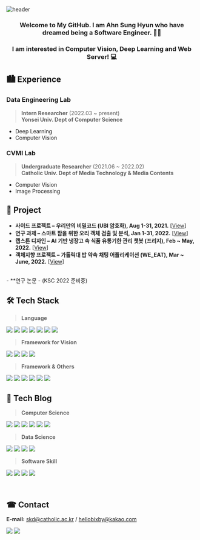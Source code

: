 ![header](https://capsule-render.vercel.app/api?type=waving&color=8CA6DB&height=300&section=header&text=SkiddieAhn&fontSize=70)
<h3 align="center">Welcome to My GitHub. I am Ahn Sung Hyun  who have dreamed being a Software Engineer. 👨‍💻</h3>
<h3 align="center">I am interested in Computer Vision, Deep Learning and Web Server! 💻 </h3>

## 🏙 Experience
### Data Engineering Lab 
> **Intern Researcher** (2022.03 ~ present)   
> **Yonsei Univ. Dept of Computer Science**
- Deep Learning
- Computer Vision 

### CVMI Lab 
> **Undergraduate Researcher** (2021.06 ~ 2022.02)   
> **Catholic Univ. Dept of Media Technology & Media Contents**
- Computer Vision 
- Image Processing

## 📜 Project
- **사이드 프로젝트 – 우리만의 비밀코드 (UBI 암호화), Aug 1-31, 2021.** [[View](https://shacoding.com/2021/12/20/%ec%9a%b0%eb%a6%ac%eb%a7%8c%ec%9d%98-%eb%b9%84%eb%b0%80%ec%bd%94%eb%93%9c-ubi-%ec%95%94%ed%98%b8%ed%99%94/)]
- **연구 과제 – 스마트 팜을 위한 오리 객체 검출 및 분석, Jan 1-31, 2022.** [[View](https://shacoding.com/2022/02/07/%ec%97%b0%ea%b5%ac-%ea%b3%bc%ec%a0%9c-duck-farm-604-project/)]
- **캡스톤 디자인 – AI 기반 냉장고 속 식품 유통기한 관리 챗봇 (프리지), Feb ~ May, 2022.**  [[View](https://shacoding.com/2022/06/05/ai-%ea%b8%b0%eb%b0%98-%eb%83%89%ec%9e%a5%ea%b3%a0-%ec%9c%a0%ed%86%b5%ea%b8%b0%ed%95%9c-%ea%b4%80%eb%a6%ac-%ec%b1%97%eb%b4%87-%ec%ba%a1%ec%8a%a4%ed%86%a4-%ed%94%84%eb%a1%9c%ec%a0%9d%ed%8a%b8/)]
- **객체지향 프로젝트 – 가톨릭대 밥 약속 채팅 어플리케이션 (WE_EAT), Mar ~ June, 2022.** [[View](https://shacoding.com/2022/06/14/%ea%b0%80%ed%86%a8%eb%a6%ad%eb%8c%80-%eb%b0%a5-%ec%95%bd%ec%86%8d-%ec%b1%84%ed%8c%85-%ec%95%b1-%ea%b0%9d%ec%b2%b4%ec%a7%80%ed%96%a5-%ed%94%84%eb%a1%9c%ec%a0%9d%ed%8a%b8/)]
<br/>
- **연구 논문 - (KSC 2022 준비중)

## 🛠 Tech Stack
> **Language**
<p>
<img src="https://img.shields.io/badge/C-A8B9CC?style=flat-square&logo=C&logoColor=white" />
<img src="https://img.shields.io/badge/C++-00599c?style=flat-square&logo=c%2B%2B&&logoColor=white" />
<img src="https://img.shields.io/badge/Java-007396?style=flat-square&logo=java&logoColor=white" />
<img src="https://img.shields.io/badge/Python-3776AB?style=flat-square&logo=python&logoColor=white" />
<img src="https://img.shields.io/badge/R-276DC3?style=flat-square&logo=r&logoColor=white" />
<img src="https://img.shields.io/badge/Node.js-339933?style=flat-square&logo=Node.js&logoColor=white" />
<img src="https://img.shields.io/badge/Kotlin-7F52FF?style=flat-square&logo=kotlin&logoColor=white" />
</p>

> **Framework for Vision**
<p>
<img src="https://img.shields.io/badge/OpenCV-5C3EE8?style=flat-square&logo=opencv&logoColor=white" />
<img src="https://img.shields.io/badge/Detectron2-1877F2?style=flat-square&logo=facebook&logoColor=white" />
<img src="https://img.shields.io/badge/Tensorflow-FF6F00?style=flat-square&logo=tensorflow&logoColor=white" />
<img src="https://img.shields.io/badge/PyTorch-FF3621?style=flat-square&logo=pytorch&logoColor=white" />
</p>

> **Framework & Others**
<p>
<img src="https://img.shields.io/badge/Django-092E20?style=flat-square&logo=django&logoColor=white" />
<img src="https://img.shields.io/badge/Express-F7DF1E?style=flat-square&logo=Node.js&logoColor=white" />
<img src="https://img.shields.io/badge/Spring-EF4223?style=flat-square&logo=Spring&logoColor=white" />
<img src="https://img.shields.io/badge/Android-3DDC84?style=flat-square&logo=Android&logoColor=white" />
<img src="https://img.shields.io/badge/MyBatis-4479A1?style=flat-square&logo=mysql&logoColor=white" />
<img src="https://img.shields.io/badge/AWS-232F3E?style=flat-square&logo=Amazon AWS&logoColor=white" />
</p>


## 📘 Tech Blog
> **Computer Science**
<p>
<a href="https://shacoding.com/category/cse/data-structure/" target="_blank">
<img src="https://img.shields.io/badge/Data Structure-FF3621?style=flat-square&logo=Databricks&logoColor=white" /></a>
<a href="https://shacoding.com/category/cse/%ec%95%8c%ea%b3%a0%eb%a6%ac%ec%a6%98/" target="_blank">
<img src="https://img.shields.io/badge/Algorithm-00BCB4?style=flat-square&logo=The Algorithms&logoColor=white" /></a>
<a href="https://shacoding.com/category/cse/computer-architecture/" target="_blank">
<img src="https://img.shields.io/badge/Architecture-4285F4?style=flat-square&logo=Jetpack Compose&logoColor=white" /></a>
<a href="https://shacoding.com/category/cse/%eb%8d%b0%ec%9d%b4%ed%84%b0%eb%b2%a0%ec%9d%b4%ec%8a%a4-%ec%84%a4%ea%b3%84-%ed%8c%8c%ec%9d%bc%ec%b2%98%eb%a6%ac/" target="_blank">
<img src="https://img.shields.io/badge/Database-4479A1?style=flat-square&logo=mysql&logoColor=white" /></a>
<a href="https://shacoding.com/category/cse/computer-network-data-communication/" target="_blank">
<img src="https://img.shields.io/badge/Network-512BD4?style=flat-square&logo=.NET&logoColor=white" /></a>
<a href="https://shacoding.com/category/cse/operating-system/" target="_blank">
<img src="https://img.shields.io/badge/OS-0078D6?style=flat-square&logo=windows&logoColor=white" /></a>
</p>

> **Data Science**
<p>
<a href="https://shacoding.com/category/data-science/r-programming/" target="_blank">
<img src="https://img.shields.io/badge/Data Analysis-4285F4?style=flat-square&logo=r&logoColor=white" /></a>
<a href="https://shacoding.com/category/data-science/data-mining/" target="_blank">
<img src="https://img.shields.io/badge/Data Mining-276DC3?style=flat-square&logo=r&logoColor=white" /></a>
<a href="https://shacoding.com/category/data-science/machine-learning/" target="_blank">
<img src="https://img.shields.io/badge/Machine Learning-FF6F00?style=flat-square&logo=tensorflow&logoColor=white" /></a>
<a href="https://shacoding.com/category/data-science/computer-vision/" target="_blank">
<img src="https://img.shields.io/badge/Computer Vision-5C3EE8?style=flat-square&logo=opencv&logoColor=white" /></a>
</p>

> **Software Skill**
<p>
<a href="https://shacoding.com/category/android-app-web/git/" target="_blank">
<img src="https://img.shields.io/badge/Git-F05032?style=flat-square&logo=git&logoColor=white" /></a>
<a href="https://shacoding.com/category/android-app-web/kotlin/" target="_blank">
<img src="https://img.shields.io/badge/Android App-3DDC84?style=flat-square&logo=Android&logoColor=white" /></a>
<a href="https://shacoding.com/category/android-app-web/node-js/" target="_blank">
<img src="https://img.shields.io/badge/Web Server-339933?style=flat-square&logo=Node.js&logoColor=white" /></a>
<a href="https://shacoding.com/category/android-app-web/design_analysis/" target="_blank">
<img src="https://img.shields.io/badge/SW Engineering-00BCB4?style=flat-square&logo=Databricks&logoColor=white" /></a>
</p>
<br/>

## ☎ Contact
**E-mail:** skd@catholic.ac.kr / hellobixby@kakao.com
</p>
<p>
<a href="https://shacoding.com/" target="_blank">
<img src="https://img.shields.io/badge/Tech Blog-21759B?style=flat-square&logo=wordpress&logoColor=white" /></a>
<a href="https://blog.naver.com/godsome_28" target="_blank">
<img src="https://img.shields.io/badge/Daily Blog-03C75A?style=flat-square&logo=Naver&logoColor=white" /></a>
</p>
